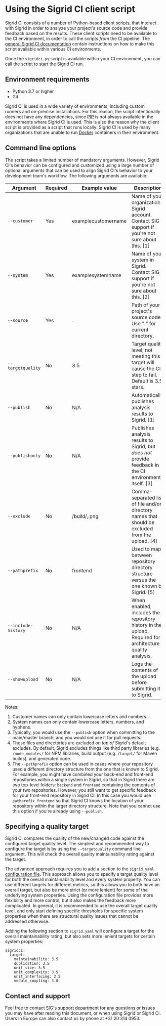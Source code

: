 Using the Sigrid CI client script
=================================

Sigrid CI consists of a number of Python-based client scripts, that interact with Sigrid in order to analyze your project's source code and provide feedback based on the results. These client scripts need to be available to the CI environment, in order to call the scripts *from* the CI pipeline. The [general Sigrid CI documentation](../README.md) contain instructions on how to make this script available within various CI environments. 

Once the `sigridci.py` script is available within your CI environment, you can call the script to start the Sigrid CI run. 

## Environment requirements

- Python 3.7 or higher
- Git

Sigrid CI is used in a wide variety of environments, including custom runners and on-premise installations. For this reason, the script intentionally does not have any dependencies, since [PIP](https://pypi.org/project/pip/) is not always available in the environments where Sigrid CI is used. This is also the reason why the client script is provided as a script that runs locally: Sigrid CI is used by many organizations that are unable to run [Docker](https://www.docker.com) containers in their environment. 

## Command line options

The script takes a limited number of mandatory arguments. However, Sigrid CI's behavior can be configured and customized using a large number of optional arguments that can be used to align Sigrid CI's behavior to your development team's workflow. The following arguments are available:

| Argument            | Required | Example value       | Description                                                                                              |
|---------------------|----------|---------------------|----------------------------------------------------------------------------------------------------------|
| `--customer`        | Yes      | examplecustomername | Name of your organization's Sigrid account. Contact SIG support if you're not sure about this. [1]          |
| `--system`          | Yes      | examplesystemname   | Name of your system in Sigrid. Contact SIG support if you're not sure about this. [2]                       |
| `--source`          | Yes      | .                   | Path of your project's source code. Use "." for current directory.                                       |
| `--targetquality`   | No       | 3.5                 | Target quality level, not meeting this target will cause the CI step to fail. Default is 3.5 stars.      |
| `--publish`         | No       | N/A                 | Automatically publishes analysis results to Sigrid. [1]                                                  |
| `--publishonly`     | No       | N/A                 | Publishes analysis results to Sigrid, but *does not* provide feedback in the CI environment itself. [3]  |
| `--exclude`         | No       | /build/,.png        | Comma-separated list of file and/or directory names that should be excluded from the upload. [4]         |
| `--pathprefix`      | No       | frontend            | Used to map between repository directory structure versus the one known by Sigrid. [5]                   |
| `--include-history` | No       | N/A                 | When enabled, includes the repository history in the upload. Required for architecture quality analysis. |
| `--showupload`      | No       | N/A                 | Logs the contents of the upload before submitting it to Sigrid.                                          |

Notes:

1. Customer names can only contain lowercase letters and numbers.
2. System names can only contain lowercase letters, numbers, and hyphens.
3. Typically, you would use the `--publish` option when committing to the main/master branch, and you would *not* use it for pull requests.  
4. These files and directories are excluded *on top of* Sigrid's default excludes. By default, Sigrid excludes things like third party libraries (e.g. `/node_modules/` for NPM libraries, build output (e.g. `/target/` for Maven builds), and generated code. 
5. The `--pathprefix` option can be used in cases where your repository used a different directory structure from the one that is known to Sigrid. For example, you might have combined your back-end and front-end repositories within a single system in Sigrid, so that in Sigrid there are two top-level folders: `backend` and `frontend` containing the contents of your two repositories. However, you still want to get specific feedback for your front-end repository in Sigrid CI. In this case you would use `--pathprefix frontend` so that Sigrid CI knows the location of your repository within the larger directory structure. Note that you cannot use this option if you're already using `--publish`.  

## Specifying a quality target

Sigrid CI compares the quality of the new/changed code against the configured target quality level. The simplest and recommended way to configure the target is by using the `--targetquality` command line argument. This will check the overall quality maintainability rating against the target. 

The advanced approach requires you to add a section to the `sigrid.yaml` [configuration file](analysis-scope-configuration.md). This approach allows you to specify a target quality level for both the overall maintainability level and every system property. You can use different targets for different metrics, so this allows you to both have an overall target, but also be more strict (or more lenient) for some of the underlying system properties. Using the configuration file provides more flexibility and more control, but it also makes the feedback more complicated. In general, it is recommended to use the overall target quality level, and only start defining specific thresholds for specific system properties when there are structural quality issues that cannot be addressed otherwise.

Adding the following section to `sigrid.yaml` will configure a target for the overall maintainability rating, but also sets more lenient targets for certain system properties:

```
sigridci:
  target:
    maintainability: 3.5
    duplication: 3.5
    unit_size: 3.5
    unit_complexity: 3.5
    unit_interfacing: 2.5
    module_coupling: 3.0
```

## Contact and support

Feel free to contact [SIG's support department](mailto:support@softwareimprovementgroup.com) for any questions or issues you may have after reading this document, or when using Sigrid or Sigrid CI. Users in Europe can also contact us by phone at +31 20 314 0953.
